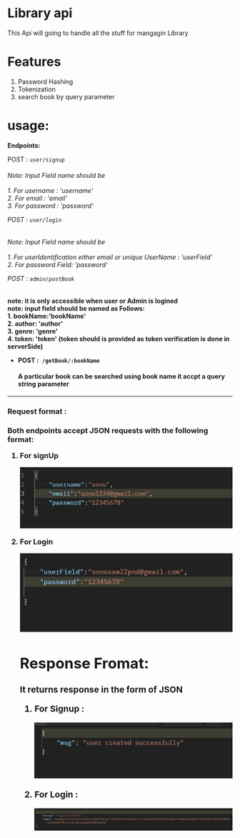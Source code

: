 # Library api

This Api will going to handle all the stuff for mangagin Library

# Features

1. Password Hashing
2. Tokenization
3. search book by query parameter

# usage:

**Endpoints:**


POST :  `user/signup`

<h6>Note: Input Field name should be <br><br> 1. For username : 'username' <br> 2. For email : 'email' <br> 3. For password : 'password'


POST :  `user/login`

<h6> Note: Input Field name should be <br> <br> 1. For userIdentification either email or unique UserName : 'userField' <br> 2. For password Field: 'password'


POST :  `admin/postBook`

<h4> note: it is only accessible when user or Admin is logined<br> note: input field should be named as Follows:<br> 1. bookName:'bookName' <br> 2. author: 'author' <br> 3. genre: 'genre' <br> 4. token: 'token' (token should is provided as token verification is done in serverSide)

* POST :` /getBook/:bookName`

  <h4> A particular book can be searched using book name it accpt a query string parameter 

---

### Request format :

<h3> Both endpoints accept JSON requests with the following format:<br>

1. For signUp

   ![1707927328111](image/README/1707927328111.png)
2. For Login

   ![1707927366348](image/README/1707927366348.png)

   # Response Fromat:


   <h3> It returns response in the form of JSON

   1. For Signup :

      ![1707927481931](image/README/1707927481931.png)
   2. For Login :

      ![1707927513729](image/README/1707927513729.png)

